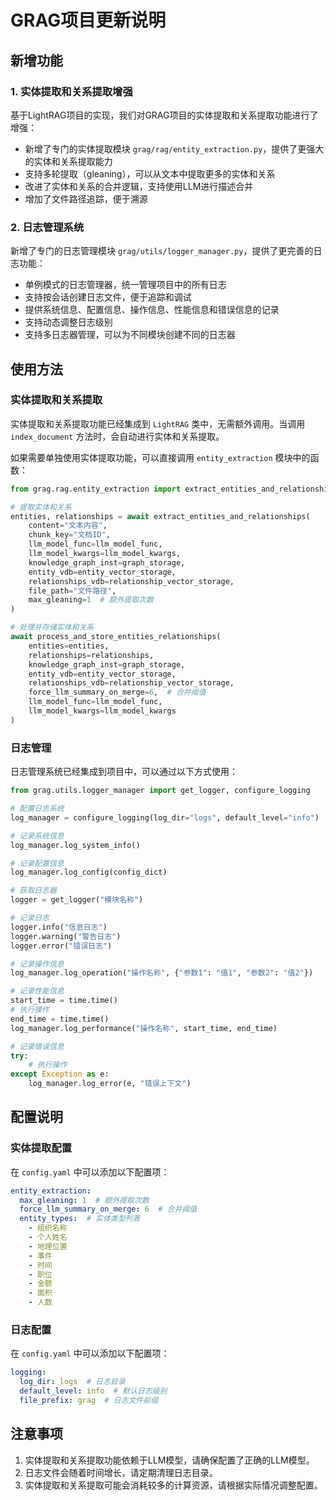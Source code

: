 # GRAG项目更新说明

## 新增功能

### 1. 实体提取和关系提取增强

基于LightRAG项目的实现，我们对GRAG项目的实体提取和关系提取功能进行了增强：

- 新增了专门的实体提取模块 `grag/rag/entity_extraction.py`，提供了更强大的实体和关系提取能力
- 支持多轮提取（gleaning），可以从文本中提取更多的实体和关系
- 改进了实体和关系的合并逻辑，支持使用LLM进行描述合并
- 增加了文件路径追踪，便于溯源

### 2. 日志管理系统

新增了专门的日志管理模块 `grag/utils/logger_manager.py`，提供了更完善的日志功能：

- 单例模式的日志管理器，统一管理项目中的所有日志
- 支持按会话创建日志文件，便于追踪和调试
- 提供系统信息、配置信息、操作信息、性能信息和错误信息的记录
- 支持动态调整日志级别
- 支持多日志器管理，可以为不同模块创建不同的日志器

## 使用方法

### 实体提取和关系提取

实体提取和关系提取功能已经集成到 `LightRAG` 类中，无需额外调用。当调用 `index_document` 方法时，会自动进行实体和关系提取。

如果需要单独使用实体提取功能，可以直接调用 `entity_extraction` 模块中的函数：

```python
from grag.rag.entity_extraction import extract_entities_and_relationships, process_and_store_entities_relationships

# 提取实体和关系
entities, relationships = await extract_entities_and_relationships(
    content="文本内容",
    chunk_key="文档ID",
    llm_model_func=llm_model_func,
    llm_model_kwargs=llm_model_kwargs,
    knowledge_graph_inst=graph_storage,
    entity_vdb=entity_vector_storage,
    relationships_vdb=relationship_vector_storage,
    file_path="文件路径",
    max_gleaning=1  # 额外提取次数
)

# 处理并存储实体和关系
await process_and_store_entities_relationships(
    entities=entities,
    relationships=relationships,
    knowledge_graph_inst=graph_storage,
    entity_vdb=entity_vector_storage,
    relationships_vdb=relationship_vector_storage,
    force_llm_summary_on_merge=6,  # 合并阈值
    llm_model_func=llm_model_func,
    llm_model_kwargs=llm_model_kwargs
)
```

### 日志管理

日志管理系统已经集成到项目中，可以通过以下方式使用：

```python
from grag.utils.logger_manager import get_logger, configure_logging

# 配置日志系统
log_manager = configure_logging(log_dir="logs", default_level="info")

# 记录系统信息
log_manager.log_system_info()

# 记录配置信息
log_manager.log_config(config_dict)

# 获取日志器
logger = get_logger("模块名称")

# 记录日志
logger.info("信息日志")
logger.warning("警告日志")
logger.error("错误日志")

# 记录操作信息
log_manager.log_operation("操作名称", {"参数1": "值1", "参数2": "值2"})

# 记录性能信息
start_time = time.time()
# 执行操作
end_time = time.time()
log_manager.log_performance("操作名称", start_time, end_time)

# 记录错误信息
try:
    # 执行操作
except Exception as e:
    log_manager.log_error(e, "错误上下文")
```

## 配置说明

### 实体提取配置

在 `config.yaml` 中可以添加以下配置项：

```yaml
entity_extraction:
  max_gleaning: 1  # 额外提取次数
  force_llm_summary_on_merge: 6  # 合并阈值
  entity_types:  # 实体类型列表
    - 组织名称
    - 个人姓名
    - 地理位置
    - 事件
    - 时间
    - 职位
    - 金额
    - 面积
    - 人数
```

### 日志配置

在 `config.yaml` 中可以添加以下配置项：

```yaml
logging:
  log_dir: logs  # 日志目录
  default_level: info  # 默认日志级别
  file_prefix: grag  # 日志文件前缀
```

## 注意事项

1. 实体提取和关系提取功能依赖于LLM模型，请确保配置了正确的LLM模型。
2. 日志文件会随着时间增长，请定期清理日志目录。
3. 实体提取和关系提取可能会消耗较多的计算资源，请根据实际情况调整配置。
